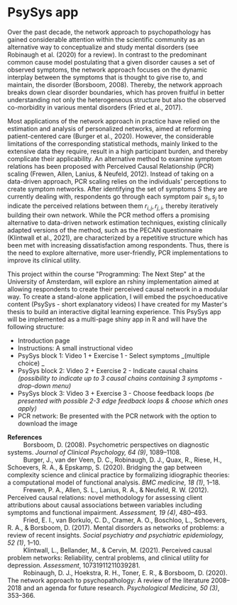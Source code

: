 # PsySys app

Over the past decade, the network approach to psychopathology has gained considerable attention within the scientific community as an alternative way to conceptualize and study mental disorders (see Robinaugh et al. (2020) for a review). In contrast to the predominant common cause model postulating that a given disorder causes a set of observed symptoms, the network approach focuses on the dynamic interplay between the symptoms that is thought to give rise to, and maintain, the disorder (Borsboom, 2008). Thereby, the network approach breaks down clear disorder boundaries, which has proven fruitful in better understanding not only the heterogeneous structure but also the observed co-morbidity in various mental disorders (Fried et al., 2017).

Most applications of the network approach in practice have relied on the estimation and analysis of personalized networks, aimed at reforming patient-centered care (Burger et al., 2020). However, the considerable limitations of the corresponding statistical methods, mainly linked to the extensive data they require, result in a high participant burden, and thereby complicate their applicability. An alternative method to examine symptom relations has been proposed with Perceived Causal Relationship (PCR) scaling (Frewen, Allen, Lanius, & Neufeld, 2012). Instead of taking on a data-driven approach, PCR scaling relies on the individuals' perceptions to create symptom networks. After identifying the set of symptoms $S$ they are currently dealing with, respondents go through each symptom pair $s_{i},s_{j}$ to indicate the perceived relations between them $r_{i,j},r_{j,i}$, thereby iteratively building their own network. While the PCR method offers a promising alternative to data-driven network estimation techniques, existing clinically adapted versions of the method, such as the PECAN questionnaire (Klintwall et al., 2021), are characterized by a repetitive structure which has been met with increasing dissatisfaction among respondents. Thus, there is the need to explore alternative, more user-friendly, PCR implementations to improve its clinical utility.

This project within the course "Programming: The Next Step" at the University of Amsterdam, will explore an rshiny implementation aimed at allowing respondents to create their perceived causal network in a modular way. To create a stand-alone application, I will embed the psychoeducative content (PsySys - short explanatory videos) I have created for my Master's thesis to build an interactive digital learning experience. This PsySys app will be implemented as a multi-page shiny app in R and will have the following structure: 

- Introduction page
- Instructions: A small instructional video 
- PsySys block 1: Video 1 + Exercise 1 - Select symptoms _(multiple choice) _
- PsySys block 2: Video 2 + Exercise 2 - Indicate causal chains _(possibility to indicate up to 3 causal chains containing 3 symptoms - drop-down menu)_
- PsySys block 3: Video 3 + Exercise 3 - Choose feedback loops _(be presented with possible 2-3 edge feedback loops & choose which ones apply)_
- PCR network: Be presented with the PCR network with the option to download the image


**References** <br />
$\qquad$ Borsboom, D. (2008). Psychometric perspectives on diagnostic systems. _Journal of Clinical Psychology, 64 (9)_, 1089–1108. <br />
$\qquad$ Burger, J., van der Veen, D. C., Robinaugh, D. J., Quax, R., Riese, H., Schoevers, R. A., & Epskamp, S. (2020). Bridging the gap between complexity science and clinical practice by formalizing idiographic theories: a computational model of functional analysis. _BMC medicine, 18 (1)_, 1–18. <br />
$\qquad$ Frewen, P. A., Allen, S. L., Lanius, R. A., & Neufeld, R. W. (2012). Perceived causal relations: novel methodology for assessing client attributions about causal associations between variables including symptoms and functional impairment. _Assessment, 19 (4)_, 480–493. <br />
$\qquad$ Fried, E. I., van Borkulo, C. D., Cramer, A. O., Boschloo, L., Schoevers, R. A., & Borsboom, D. (2017). Mental disorders as networks of problems: a review of recent insights. _Social psychiatry and psychiatric epidemiology, 52 (1)_, 1–10. <br />
$\qquad$ Klintwall, L., Bellander, M., & Cervin, M. (2021). Perceived causal problem networks: Reliability, central problems, and clinical utility for depression. _Assessment_, 10731911211039281.<br />
$\qquad$ Robinaugh, D. J., Hoekstra, R. H., Toner, E. R., & Borsboom, D. (2020). The network approach to psychopathology: A review of the literature 2008–2018 and an agenda for future research. _Psychological Medicine, 50 (3)_, 353–366. <br />
